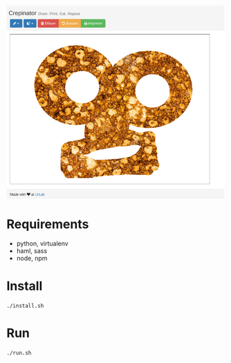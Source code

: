 ![Screenshot](screenshot.png)

# Requirements

* python, virtualenv
* haml, sass
* node, npm

# Install

`./install.sh`

# Run

`./run.sh`
